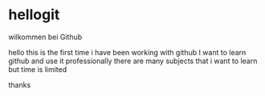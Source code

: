 # hellogit
wilkommen bei Github


hello 
this is the first time i have been working with github
I want to learn github and use it professionally
there are many subjects that i want to learn but
time is limited

thanks
